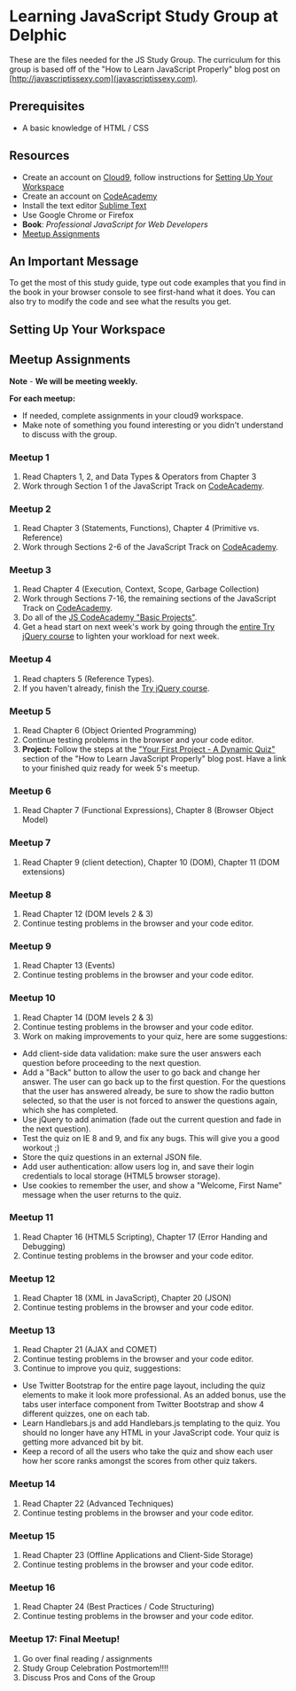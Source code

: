 # Learning JavaScript Study Group at Delphic

These are the files needed for the JS Study Group. The curriculum for this group is based off of the "How to Learn JavaScript Properly" blog post on [http://javascriptissexy.com](javascriptissexy.com).

## Prerequisites

* A basic knowledge of HTML / CSS

## Resources

* Create an account on [Cloud9](https://c9.io/), follow instructions for [Setting Up Your Workspace](#setting-up-your-workspace)
* Create an account on [CodeAcademy](http://www.codeacademy.com)
* Install the text editor [Sublime Text](http://www.sublimetext.com)
* Use Google Chrome or Firefox
* **Book**: *Professional JavaScript for Web Developers*
* [Meetup Assignments](#meetup-assigments)

## An Important Message
To get the most of this study guide, type out code examples that you find in the book in your browser console to see first-hand what it does. You can also try to modify the code and see what the results you get.

## <a id="#setting-up-your-workspace"></a>Setting Up Your Workspace

## <a id="#meetup-assigments"></a>Meetup Assignments

**Note** - **We will be meeting weekly.**

**For each meetup:**
* If needed, complete assignments in your cloud9 workspace.
* Make note of something you found interesting or you didn't understand to discuss with the group.

### Meetup 1

1. Read Chapters 1, 2, and Data Types & Operators from Chapter 3
2. Work through Section 1 of the JavaScript Track on [CodeAcademy](http://www.codecademy.com/tracks/javascript).


### Meetup 2

1. Read Chapter 3 (Statements, Functions), Chapter 4 (Primitive vs. Reference)
2. Work through Sections 2-6 of the JavaScript Track on [CodeAcademy](http://www.codecademy.com/tracks/javascript).


### Meetup 3

1. Read Chapter 4 (Execution, Context, Scope, Garbage Collection)
3. Work through Sections 7-16, the remaining sections of the JavaScript Track on [CodeAcademy](http://www.codecademy.com/tracks/javascript).
4. Do all of the [JS CodeAcademy "Basic Projects"](http://www.codecademy.com/tracks/javascript).
5. Get a head start on next week's work by going through the [entire Try jQuery course](http://try.jquery.com/) to lighten your workload for next week.


### Meetup 4

1. Read chapters 5 (Reference Types).
2. If you haven't already, finish the [Try jQuery course](http://try.jquery.com/).


### Meetup 5

1. Read Chapter 6 (Object Oriented Programming)
2. Continue testing problems in the browser and your code editor.
3. **Project:** Follow the steps at the ["Your First Project - A Dynamic Quiz"](http://javascriptissexy.com/how-to-learn-javascript-properly/#Your_First_ProjectA_Dynamic_Quiz) section of the "How to Learn JavaScript Properly" blog post. Have a link to your finished quiz ready for week 5's meetup.


### Meetup 6

1. Read Chapter 7 (Functional Expressions), Chapter 8 (Browser Object Model)


### Meetup 7

1. Read Chapter 9 (client detection), Chapter 10 (DOM), Chapter 11 (DOM extensions)


### Meetup 8

1. Read Chapter 12 (DOM levels 2 & 3)
2. Continue testing problems in the browser and your code editor.


### Meetup 9

1. Read Chapter 13 (Events)
2. Continue testing problems in the browser and your code editor.


### Meetup 10

1. Read Chapter 14 (DOM levels 2 & 3)
2. Continue testing problems in the browser and your code editor.
3. Work on making improvements to your quiz, here are some suggestions:

* Add client-side data validation: make sure the user answers each question before proceeding to the next question.
* Add a "Back" button to allow the user to go back and change her answer. The user can go back up to the first question. For the questions that the user has answered already, be sure to show the radio button selected, so that the user is not forced to answer the questions again, which she has completed.
* Use jQuery to add animation (fade out the current question and fade in the next question).
* Test the quiz on IE 8 and 9, and fix any bugs. This will give you a good workout ;)
* Store the quiz questions in an external JSON file.
* Add user authentication: allow users log in, and save their login credentials to local storage (HTML5 browser storage).
* Use cookies to remember the user, and show a "Welcome, First Name" message when the user returns to the quiz.


### Meetup 11

1. Read Chapter 16 (HTML5 Scripting), Chapter 17 (Error Handing and Debugging)
2. Continue testing problems in the browser and your code editor.


### Meetup 12

1. Read Chapter 18 (XML in JavaScript), Chapter 20 (JSON)
2. Continue testing problems in the browser and your code editor.


### Meetup 13

1. Read Chapter 21 (AJAX and COMET)
2. Continue testing problems in the browser and your code editor.
3. Continue to improve you quiz, suggestions:

* Use Twitter Bootstrap for the entire page layout, including the quiz elements to make it look more professional. As an added bonus, use the tabs user interface component from Twitter Bootstrap and show 4 different quizzes, one on each tab.
* Learn Handlebars.js and add Handlebars.js templating to the quiz. You should no longer have any HTML in your JavaScript code. Your quiz is getting more advanced bit by bit.
* Keep a record of all the users who take the quiz and show each user how her score ranks amongst the scores from other quiz takers.


### Meetup 14

1. Read Chapter 22 (Advanced Techniques)
2. Continue testing problems in the browser and your code editor.


### Meetup 15

1. Read Chapter 23 (Offline Applications and Client-Side Storage)
2. Continue testing problems in the browser and your code editor.


### Meetup 16

1. Read Chapter 24 (Best Practices / Code Structuring)
2. Continue testing problems in the browser and your code editor.


### Meetup 17: Final Meetup!

1. Go over final reading / assignments
2. Study Group Celebration Postmortem!!!!
3. Discuss Pros and Cons of the Group

